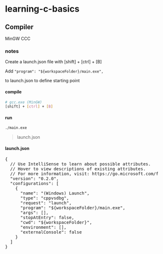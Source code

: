 # learning-c-basics

## Compiler

MinGW CCC

### notes

Create a launch.json file with [shift] + [ctrl] + [B]

Add ```"program": "${workspaceFolder}/main.exe",```

to launch.json to define starting point

#### compile

```bash
# gcc.exe (MinGW)
[shift] + [ctrl] + [B]
```

#### run

```bash
./main.exe
```

> launch.json

#### launch.json

<pre>
{
  // Use IntelliSense to learn about possible attributes.
  // Hover to view descriptions of existing attributes.
  // For more information, visit: https://go.microsoft.com/fwlink/?linkid=830387
  "version": "0.2.0",
  "configurations": [
    {
      "name": "(Windows) Launch",
      "type": "cppvsdbg",
      "request": "launch",
      "program": "${workspaceFolder}/main.exe",
      "args": [],
      "stopAtEntry": false,
      "cwd": "${workspaceFolder}",
      "environment": [],
      "externalConsole": false
    }
  ]
}
</pre>
